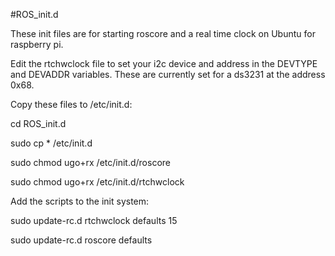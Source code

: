 #ROS_init.d

These init files are for starting roscore and a real time
clock on Ubuntu for raspberry pi.

Edit the rtchwclock file to set your i2c device and address in the
DEVTYPE and DEVADDR variables. These are currently set for a ds3231
at the address 0x68.

Copy these files to /etc/init.d:

cd ROS_init.d

sudo cp * /etc/init.d

sudo chmod ugo+rx /etc/init.d/roscore 

sudo chmod ugo+rx /etc/init.d/rtchwclock 

Add the scripts to the init system:

sudo update-rc.d rtchwclock defaults 15

sudo update-rc.d roscore defaults
